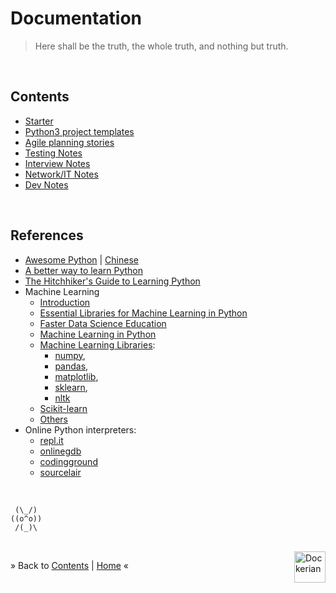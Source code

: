 # Documentation

> Here shall be the truth, the whole truth, and nothing but truth.


<br/><a name="contents"></a>
## Contents

  * [Starter](../README.md)
  * [Python3 project templates](templ/README.md)
  * [Agile planning stories](./stories.md)
  * [Testing Notes](../tests/README.md)
  * [Interview Notes](./interview.md)
  * [Network/IT Notes](./network.md)
  * [Dev Notes](../ml/README.md)



<br/><a name="links"></a>
## References

  * [Awesome Python](https://github.com/vinta/awesome-python) |
    [Chinese](https://github.com/jobbole/awesome-python-cn)
  * [A better way to learn Python](https://thinkster.io/tutorials/a-better-way-to-learn-python)
  * [The Hitchhiker's Guide to Learning Python](https://docs.python-guide.org/intro/learning/)
  * Machine Learning
    - [Introduction](https://www.datacamp.com/community/tutorials/introduction-machine-learning-python)
    - [Essential Libraries for Machine Learning in Python](https://medium.freecodecamp.org/essential-libraries-for-machine-learning-in-python-82a9ada57aeb)
    - [Faster Data Science Education](https://www.kaggle.com/learn/overview)
    - [Machine Learning in Python](https://www.pyimagesearch.com/2019/01/14/machine-learning-in-python/)
    - [Machine Learning Libraries](https://towardsdatascience.com/top-5-machine-learning-libraries-in-python-e36e3e0e02af):
      - [numpy](http://www.numpy.org/),
      - [pandas](https://pandas.pydata.org/),
      - [matplotlib](https://matplotlib.org/),
      - [sklearn](http://scikit-learn.org/stable/),
      - [nltk](https://www.nltk.org/)
    - [Scikit-learn](https://www.dataquest.io/blog/sci-kit-learn-tutorial/)
    - [Others](https://medium.com/machine-learning-in-practice/over-200-of-the-best-machine-learning-nlp-and-python-tutorials-2018-edition-dd8cf53cb7dc)
  * Online Python interpreters:
    - [repl.it](https://repl.it/)
    - [onlinegdb](https://www.onlinegdb.com/online_python_interpreter)
    - [codingground](https://www.tutorialspoint.com/execute_python_online.php)
    - [sourcelair](https://www.sourcelair.com/home)


<p><br/></p>


  ```
   (\_/)
  ((o^o))
   /(_)\
  ```

<div><br/>
<a href="https://github.com/dockerian" style="text-decoration:none;"><img src="https://avatars3.githubusercontent.com/u/22064108?s=400&v=4" style="border:0;height:50;width:50px;" height="50" alt="Dockerian" border="0" title="Dockerian" align="right" valign="top" /></a>
</div>

&raquo; Back to <a href="#contents">Contents</a> | <a href="../README.md">Home</a> &laquo;
